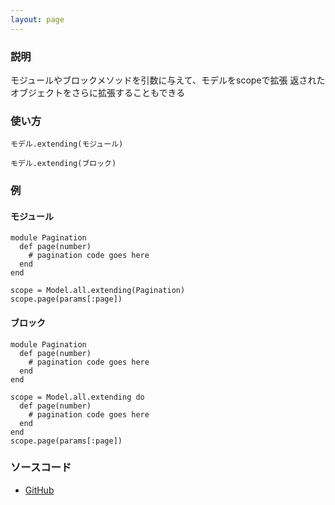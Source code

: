 ```yaml
---
layout: page
---
```

### 説明
モジュールやブロックメソッドを引数に与えて、モデルをscopeで拡張
返されたオブジェクトをさらに拡張することもできる

### 使い方
    モデル.extending(モジュール)

    モデル.extending(ブロック)

### 例
#### モジュール
    module Pagination
      def page(number)
        # pagination code goes here
      end
    end

    scope = Model.all.extending(Pagination)
    scope.page(params[:page])

#### ブロック
    module Pagination
      def page(number)
        # pagination code goes here
      end
    end

    scope = Model.all.extending do
      def page(number)
        # pagination code goes here
      end
    end
    scope.page(params[:page])

### ソースコード
* [GitHub](https://github.com/rails/rails/blob/0399b71dab8b270b4e40b2aff99194a8b8f2596c/activerecord/lib/active_record/relation/query_methods.rb#L824)